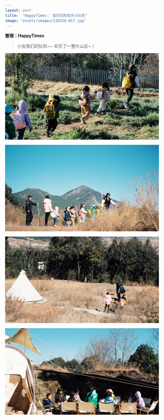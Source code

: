 ```yaml
---
layout: post
title:  "HappyTimes： 宝贝们的欢乐小队形"
image: "assets/images/210318-017.jpg"
---
```


**整理：HappyTimes**  


> 小女孩们的队形~~ 
> 欢乐了一整片山丘~！

 
![017](../assets/images/210318-017.jpg)  

![018](../assets/images/210318-018.jpg) 
 
![019](../assets/images/210318-019.jpg)  

![020](../assets/images/210318-020.jpg)  
